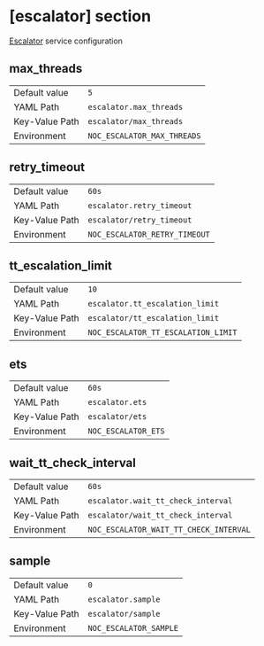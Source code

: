 # [escalator] section

[Escalator](../services-reference/escalator.md) service configuration

## max_threads

|                |                             |
| -------------- | --------------------------- |
| Default value  | `5`                         |
| YAML Path      | `escalator.max_threads`     |
| Key-Value Path | `escalator/max_threads`     |
| Environment    | `NOC_ESCALATOR_MAX_THREADS` |

## retry_timeout

|                |                               |
| -------------- | ----------------------------- |
| Default value  | `60s`                         |
| YAML Path      | `escalator.retry_timeout`     |
| Key-Value Path | `escalator/retry_timeout`     |
| Environment    | `NOC_ESCALATOR_RETRY_TIMEOUT` |

## tt_escalation_limit

|                |                                     |
| -------------- | ----------------------------------- |
| Default value  | `10`                                |
| YAML Path      | `escalator.tt_escalation_limit`     |
| Key-Value Path | `escalator/tt_escalation_limit`     |
| Environment    | `NOC_ESCALATOR_TT_ESCALATION_LIMIT` |

## ets

|                |                     |
| -------------- | ------------------- |
| Default value  | `60s`               |
| YAML Path      | `escalator.ets`     |
| Key-Value Path | `escalator/ets`     |
| Environment    | `NOC_ESCALATOR_ETS` |

## wait_tt_check_interval

|                |                                        |
| -------------- | -------------------------------------- |
| Default value  | `60s`                                  |
| YAML Path      | `escalator.wait_tt_check_interval`     |
| Key-Value Path | `escalator/wait_tt_check_interval`     |
| Environment    | `NOC_ESCALATOR_WAIT_TT_CHECK_INTERVAL` |

## sample

|                |                        |
| -------------- | ---------------------- |
| Default value  | `0`                    |
| YAML Path      | `escalator.sample`     |
| Key-Value Path | `escalator/sample`     |
| Environment    | `NOC_ESCALATOR_SAMPLE` |
